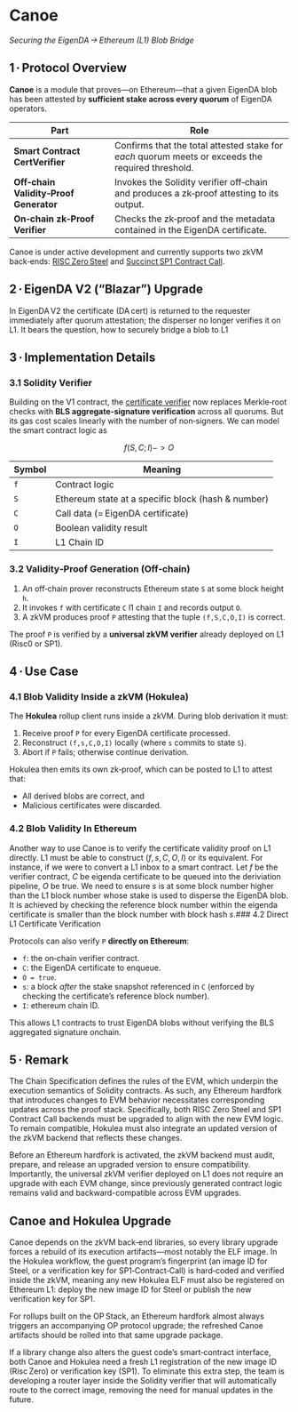 # Canoe

*Securing the EigenDA → Ethereum (L1) Blob Bridge*

## 1 · Protocol Overview  

**Canoe** is a module that proves—on Ethereum—that a given EigenDA blob has been attested by **sufficient stake across every quorum** of EigenDA operators.

| Part | Role |
|-------|------|
| **Smart Contract CertVerifier** | Confirms that the total attested stake for *each* quorum meets or exceeds the required threshold. |
| **Off‑chain Validity‑Proof Generator** | Invokes the Solidity verifier off‑chain and produces a zk‑proof attesting to its output. |
| **On‑chain zk‑Proof Verifier** | Checks the zk‑proof and the metadata contained in the EigenDA certificate. |

Canoe is under active development and currently supports two zkVM back‑ends: [RISC Zero Steel](https://risczero.com/steel) and [Succinct SP1 Contract Call](https://github.com/succinctlabs/sp1-contract-call).


## 2 · EigenDA V2 (“Blazar”) Upgrade  

In EigenDA V2 the certificate (DA cert) is returned to the requester immediately after quorum attestation; the disperser no longer verifies it on L1. It bears the question, how to securely bridge a blob to L1


## 3 · Implementation Details  

### 3.1 Solidity Verifier
Building on the V1 contract, the [certificate verifier](https://github.com/Layr-Labs/eigenda/blob/ee092f345dfbc37fce3c02f99a756ff446c5864a/contracts/src/periphery/cert/v2/EigenDACertVerifierV2.sol#L120) now replaces Merkle‑root checks with **BLS aggregate‑signature verification** across all quorums. But its gas cost scales linearly with the number of non‑signers. We can model the smart contract logic as

$$ f(S, C; I) -> O $$

| Symbol | Meaning |
|--------|---------|
| `f` | Contract logic |
| `S` | Ethereum state at a specific block (hash & number) |
| `C` | Call data (= EigenDA certificate) |
| `O` | Boolean validity result |
| `I` | L1 Chain ID |

### 3.2 Validity‑Proof Generation (Off‑chain)  

1. An off‑chain prover reconstructs Ethereum state `S` at some block height `h`.  
2. It invokes `f` with certificate `C` l1 chain `I` and records output `O`.  
3. A zkVM produces proof `P` attesting that the tuple `(f,S,C,O,I)` is correct.

The proof `P` is verified by a **universal zkVM verifier** already deployed on L1 (Risc0 or SP1).

## 4 · Use Case

### 4.1 Blob Validity Inside a zkVM (Hokulea)

The **Hokulea** rollup client runs inside a zkVM. During blob derivation it must:

1. Receive proof `P` for every EigenDA certificate processed.  
2. Reconstruct `(f,s,C,O,I)` locally (where `s` commits to state `S`).  
3. Abort if `P` fails; otherwise continue derivation.  

Hokulea then emits its own zk‑proof, which can be posted to L1 to attest that:

* All derived blobs are correct, and  
* Malicious certificates were discarded.

### 4.2 Blob Validity In Ethereum

Another way to use Canoe is to verify the certificate validity proof on L1 directly. L1 must be able to construct $(f, s, C, O, I)$ or its equivalent. For instance, if we were to convert a L1 inbox to a smart contract. Let $f$ be the verifier contract, $C$ be eigenda certificate to be queued into the deriviation pipeline, $O$ be true. We need to ensure $s$ is at some block number higher than the L1 block number whose stake is used to disperse the EigenDA blob. It is achieved by checking the reference block number within the eigenda certificate is smaller than the block number with block hash $s$.### 4.2 Direct L1 Certificate Verification  

Protocols can also verify `P` **directly on Ethereum**:

* `f`: the on‑chain verifier contract.  
* `C`: the EigenDA certificate to enqueue.  
* `O = true`.  
* `s`: a block *after* the stake snapshot referenced in `C` (enforced by checking the certificate’s reference block number).
* `I`: ethereum chain ID.  

This allows L1 contracts to trust EigenDA blobs without verifying the BLS aggregated signature onchain.

## 5 · Remark

The Chain Specification defines the rules of the EVM, which underpin the execution semantics of Solidity contracts. As such, any Ethereum hardfork that introduces changes to EVM behavior necessitates corresponding updates across the proof stack. Specifically, both RISC Zero Steel and SP1 Contract Call backends must be upgraded to align with the new EVM logic. To remain compatible, Hokulea must also integrate an updated version of the zkVM backend that reflects these changes.

Before an Ethereum hardfork is activated, the zkVM backend must audit, prepare, and release an upgraded version to ensure compatibility. Importantly, the universal zkVM verifier deployed on L1 does not require an upgrade with each EVM change, since previously generated contract logic remains valid and backward-compatible across EVM upgrades.

## Canoe and Hokulea Upgrade

Canoe depends on the zkVM back‑end libraries, so every library upgrade forces a rebuild of its execution artifacts—most notably the ELF image. In the Hokulea workflow, the guest program’s fingerprint (an image ID for Steel, or a verification key for SP1‑Contract‑Call) is hard‑coded and verified inside the zkVM, meaning any new Hokulea ELF must also be registered on Ethereum L1: deploy the new image ID for Steel or publish the new verification key for SP1.

For rollups built on the OP Stack, an Ethereum hardfork almost always triggers an accompanying OP protocol upgrade; the refreshed Canoe artifacts should be rolled into that same upgrade package.

If a library change also alters the guest code’s smart‑contract interface, both Canoe and Hokulea need a fresh L1 registration of the new image ID (Risc Zero) or verification key (SP1). To eliminate this extra step, the team is developing a router layer inside the Solidity verifier that will automatically route to the correct image, removing the need for manual updates in the future.
